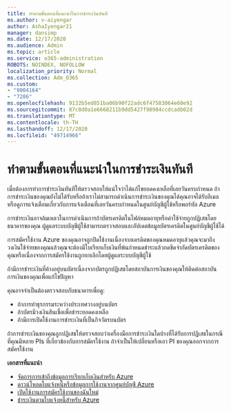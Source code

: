 ```yaml
---
title: ทำตามขั้นตอนที่แนะนำในการชำระเงินทันที
ms.author: v-aiyengar
author: AshaIyengar21
manager: dansimp
ms.date: 12/17/2020
ms.audience: Admin
ms.topic: article
ms.service: o365-administration
ROBOTS: NOINDEX, NOFOLLOW
localization_priority: Normal
ms.collection: Adm_O365
ms.custom:
- "9004164"
- "7286"
ms.openlocfilehash: 9132b5ed851ba06b90f22adc6f47583064e60e92
ms.sourcegitcommit: 87c8d0a1e6668211b9dd5427f98984ccdcadb02d
ms.translationtype: MT
ms.contentlocale: th-TH
ms.lasthandoff: 12/17/2020
ms.locfileid: "49714966"
---
```

# <a name="make-immediate-payment---recommended-steps"></a>ทำตามขั้นตอนที่แนะนำในการชำระเงินทันที

เมื่อต้องการทำการชำระเงินทันทีให้ตรวจสอบให้แน่ใจว่าได้แก้ไขยอดคงเหลือที่เลยวันครบกำหนด ถ้าการชำระเงินของคุณยังไม่ได้รับหรือถ้าเราไม่สามารถดำเนินการชำระเงินของคุณได้คุณอาจได้รับอีเมลหรือดูการแจ้งเตือนเกี่ยวกับการแจ้งเตือนที่เลยวันครบกำหนดในศูนย์บัญชีผู้ใช้หรือพอร์ทัล Azure 

การชำระเงินอาจล้มเหลวในการดำเนินการถ้าบัตรเครดิตในไฟล์หมดอายุหรือค่าใช้จ่ายถูกปฏิเสธโดยธนาคารของคุณ ผู้ดูแลระบบบัญชีผู้ใช้สามารถตรวจสอบและอัปเดตข้อมูลบัตรเครดิตในศูนย์บัญชีผู้ใช้ได้ 

การสมัครใช้งาน Azure ของคุณอาจถูกปิดใช้งานเนื่องจากเครดิตของคุณหมดอายุแล้วคุณจะมาถึงวงเงินใช้จ่ายของคุณแล้วคุณจะต้องมีใบเรียกเก็บเงินที่พ้นกำหนดชำระแล้วกดขีดจำกัดบัตรเครดิตของคุณหรือเนื่องจากการสมัครใช้งานถูกยกเลิกโดยผู้ดูแลระบบบัญชีผู้ใช้  

ถ้ามีการชำระเงินที่ค้างอยู่บนบัตรเนื่องจากบัตรถูกปฏิเสธโดยสถาบันการเงินของคุณให้ติดต่อสถาบันการเงินของคุณเพื่อแก้ไขปัญหา  

คุณอาจจำเป็นต้องตรวจสอบกับธนาคารเพื่อดู:

- ถ้าการทำธุรกรรมระหว่างประเทศวางอยู่บนบัตร 
- ถ้าบัตรมีวงเงินสินเชื่อเพื่อชำระยอดคงเหลือ 
- ถ้ามีการเปิดใช้งานการชำระเงินที่เป็นกิจวัตรบนบัตร 

ถ้าการชำระเงินของคุณถูกปฏิเสธให้ตรวจสอบว่าเครื่องมือการชำระเงินใดบ้างที่ได้รับการปฏิเสธในกรณีที่คุณมีหลาย PIs ที่เกี่ยวข้องกับการสมัครใช้งาน ถ้าจำเป็นให้เปลี่ยนหรือเอา PI ของคุณออกจากการสมัครใช้งาน 

**เอกสารที่แนะนำ** 

- [จัดการการเข้าถึงข้อมูลการเรียกเก็บเงินสำหรับ Azure](https://docs.microsoft.com/azure/billing/billing-manage-access?WT.mc_id=Portal-Microsoft_Azure_Support)
- [ดาวน์โหลดใบแจ้งหนี้หรือข้อมูลการใช้งานจากศูนย์บัญชี Azure](https://docs.microsoft.com/azure/billing/billing-download-azure-invoice-daily-usage-date?WT.mc_id=Portal-Microsoft_Azure_Support)
- [เปิดใช้งานการสมัครใช้งานของฉันใหม่](https://docs.microsoft.com/azure/billing/billing-subscription-become-disable?WT.mc_id=Portal-Microsoft_Azure_Support)
- [ชำระเงินตามใบแจ้งหนี้สำหรับ Azure](https://docs.microsoft.com/azure/cost-management-billing/manage/pay-by-invoice) 